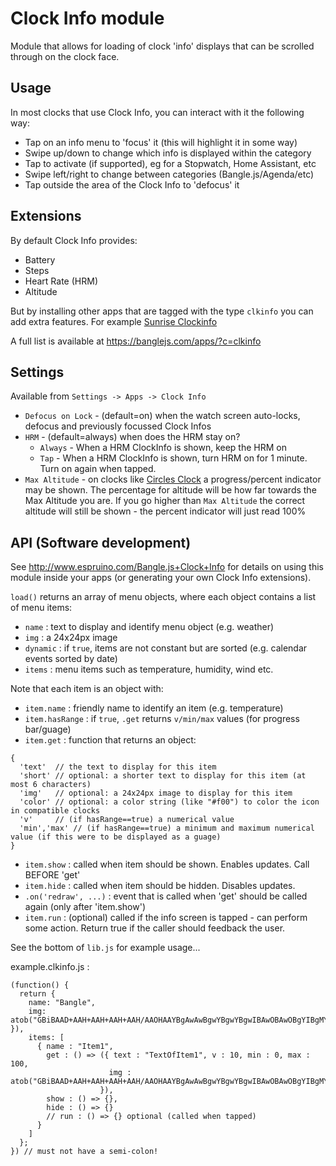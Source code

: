 # Clock Info module

Module that allows for loading of clock 'info' displays
that can be scrolled through on the clock face.

## Usage

In most clocks that use Clock Info, you can interact with it the following way:

* Tap on an info menu to 'focus' it (this will highlight it in some way)
* Swipe up/down to change which info is displayed within the category
* Tap to activate (if supported), eg for a Stopwatch, Home Assistant, etc
* Swipe left/right to change between categories (Bangle.js/Agenda/etc)
* Tap outside the area of the Clock Info to 'defocus' it

## Extensions

By default Clock Info provides:

* Battery
* Steps
* Heart Rate (HRM)
* Altitude

But by installing other apps that are tagged with the type `clkinfo` you can
add extra features. For example [Sunrise Clockinfo](http://banglejs.com/apps/?id=clkinfosunrise)

A full list is available at https://banglejs.com/apps/?c=clkinfo

## Settings

Available from `Settings -> Apps -> Clock Info`

* `Defocus on Lock` - (default=on) when the watch screen auto-locks, defocus
and previously focussed Clock Infos
* `HRM` - (default=always) when does the HRM stay on?
  * `Always` - When a HRM ClockInfo is shown, keep the HRM on
  * `Tap` - When a HRM ClockInfo is shown, turn HRM on for 1 minute. Turn on again when tapped.
* `Max Altitude` - on clocks like [Circles Clock](https://banglejs.com/apps/?id=circlesclock) a
  progress/percent indicator may be shown. The percentage for altitude will be how far towards
  the Max Altitude you are. If you go higher than `Max Altitude` the correct altitude will still
  be shown - the percent indicator will just read 100%

## API (Software development)

See http://www.espruino.com/Bangle.js+Clock+Info for details on using
this module inside your apps (or generating your own Clock Info
extensions).

`load()` returns an array of menu objects, where each object contains a list of menu items:
* `name` : text to display and identify menu object (e.g. weather)
* `img` : a 24x24px image
* `dynamic` : if `true`, items are not constant but are sorted (e.g. calendar events sorted by date)
* `items` : menu items such as temperature, humidity, wind etc.

Note that each item is an object with:

* `item.name` : friendly name to identify an item (e.g. temperature)
* `item.hasRange` : if `true`, `.get` returns `v/min/max` values (for progress bar/guage)
* `item.get` : function that returns an object:

```JS
{
  'text'  // the text to display for this item
  'short' // optional: a shorter text to display for this item (at most 6 characters)
  'img'   // optional: a 24x24px image to display for this item
  'color' // optional: a color string (like "#f00") to color the icon in compatible clocks
  'v'     // (if hasRange==true) a numerical value
  'min','max' // (if hasRange==true) a minimum and maximum numerical value (if this were to be displayed as a guage)
}
```

* `item.show` : called when item should be shown. Enables updates. Call BEFORE 'get'
* `item.hide` : called when item should be hidden. Disables updates.
* `.on('redraw', ...)` : event that is called when 'get' should be called again (only after 'item.show')
* `item.run` : (optional) called if the info screen is tapped - can perform some action. Return true if the caller should feedback the user.

See the bottom of `lib.js` for example usage...

example.clkinfo.js :

```JS
(function() {
  return {
    name: "Bangle",
    img: atob("GBiBAAD+AAH+AAH+AAH+AAH/AAOHAAYBgAwAwBgwYBgwYBgwIBAwOBAwOBgYIBgMYBgAYAwAwAYBgAOHAAH/AAH+AAH+AAH+AAD+AA==") }),
    items: [
      { name : "Item1",
        get : () => ({ text : "TextOfItem1", v : 10, min : 0, max : 100,
                      img : atob("GBiBAAD+AAH+AAH+AAH+AAH/AAOHAAYBgAwAwBgwYBgwYBgwIBAwOBAwOBgYIBgMYBgAYAwAwAYBgAOHAAH/AAH+AAH+AAH+AAD+AA==")
                    }),
        show : () => {},
        hide : () => {}
        // run : () => {} optional (called when tapped)
      }
    ]
  };
}) // must not have a semi-colon!
```
